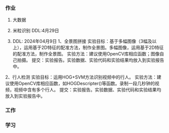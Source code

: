 ### 作业
1. 大数据
2. 米粒识别   DDL:4月29日

3. DDL: 2024年04月9日
1、全景图拼接
实验目标：基于多幅图像（3幅及以上），运用基于2D特征的配准方法，制作全景图。多幅图像，运用基于2D特征的配准方法，制作全景图。
实验方法：建议使用OpenCV库相应函数；图像自己拍摄。
提交：实验报告。实验数据、实验代码和实验结果均放入到实验报告中。

2、行人检测
实验目标：运用HOG+SVM方法识别视频中的行人。
实验方法：建议使用OpenCV库相应函数，如HOGDescripter()等函数。录制一段几秒钟的视频，视频中含有多个行人。
提交：实验报告。实验数据、实验代码和实验结果均放入到实验报告中。


### 工作



### 学习







